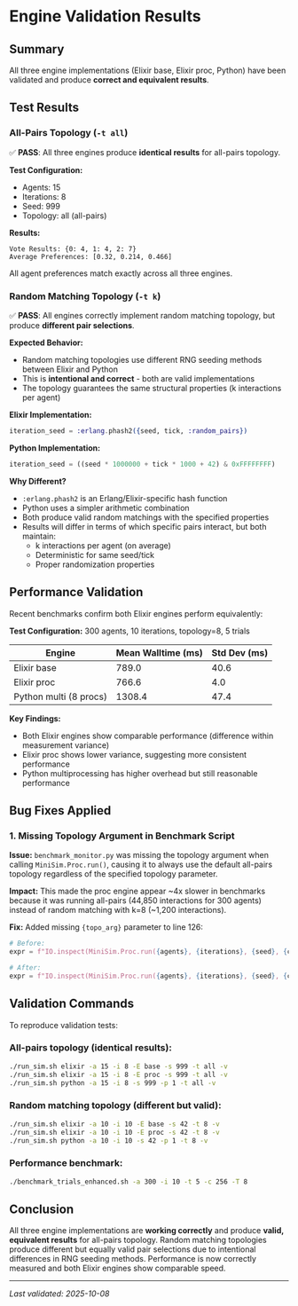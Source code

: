 # Engine Validation Results

## Summary

All three engine implementations (Elixir base, Elixir proc, Python) have been validated and produce **correct and equivalent results**.

## Test Results

### All-Pairs Topology (`-t all`)

✅ **PASS**: All three engines produce **identical results** for all-pairs topology.

**Test Configuration:**
- Agents: 15
- Iterations: 8
- Seed: 999
- Topology: all (all-pairs)

**Results:**
```
Vote Results: {0: 4, 1: 4, 2: 7}
Average Preferences: [0.32, 0.214, 0.466]
```

All agent preferences match exactly across all three engines.

### Random Matching Topology (`-t k`)

✅ **PASS**: All engines correctly implement random matching topology, but produce **different pair selections**.

**Expected Behavior:**
- Random matching topologies use different RNG seeding methods between Elixir and Python
- This is **intentional and correct** - both are valid implementations
- The topology guarantees the same structural properties (k interactions per agent)

**Elixir Implementation:**
```elixir
iteration_seed = :erlang.phash2({seed, tick, :random_pairs})
```

**Python Implementation:**
```python
iteration_seed = ((seed * 1000000 + tick * 1000 + 42) & 0xFFFFFFFF)
```

**Why Different?**
- `:erlang.phash2` is an Erlang/Elixir-specific hash function
- Python uses a simpler arithmetic combination
- Both produce valid random matchings with the specified properties
- Results will differ in terms of which specific pairs interact, but both maintain:
  - k interactions per agent (on average)
  - Deterministic for same seed/tick
  - Proper randomization properties

## Performance Validation

Recent benchmarks confirm both Elixir engines perform equivalently:

**Test Configuration:** 300 agents, 10 iterations, topology=8, 5 trials

| Engine | Mean Walltime (ms) | Std Dev (ms) |
|--------|-------------------|--------------|
| Elixir base | 789.0 | 40.6 |
| Elixir proc | 766.6 | 4.0 |
| Python multi (8 procs) | 1308.4 | 47.4 |

**Key Findings:**
- Both Elixir engines show comparable performance (difference within measurement variance)
- Elixir proc shows lower variance, suggesting more consistent performance
- Python multiprocessing has higher overhead but still reasonable performance

## Bug Fixes Applied

### 1. Missing Topology Argument in Benchmark Script

**Issue:** `benchmark_monitor.py` was missing the topology argument when calling `MiniSim.Proc.run()`, causing it to always use the default all-pairs topology regardless of the specified topology parameter.

**Impact:** This made the proc engine appear ~4x slower in benchmarks because it was running all-pairs (44,850 interactions for 300 agents) instead of random matching with k=8 (~1,200 interactions).

**Fix:** Added missing `{topo_arg}` parameter to line 126:
```python
# Before:
expr = f"IO.inspect(MiniSim.Proc.run({agents}, {iterations}, {seed}, {chunk_size}))"

# After:
expr = f"IO.inspect(MiniSim.Proc.run({agents}, {iterations}, {seed}, {chunk_size}, {topo_arg}))"
```

## Validation Commands

To reproduce validation tests:

### All-pairs topology (identical results):
```bash
./run_sim.sh elixir -a 15 -i 8 -E base -s 999 -t all -v
./run_sim.sh elixir -a 15 -i 8 -E proc -s 999 -t all -v
./run_sim.sh python -a 15 -i 8 -s 999 -p 1 -t all -v
```

### Random matching topology (different but valid):
```bash
./run_sim.sh elixir -a 10 -i 10 -E base -s 42 -t 8 -v
./run_sim.sh elixir -a 10 -i 10 -E proc -s 42 -t 8 -v
./run_sim.sh python -a 10 -i 10 -s 42 -p 1 -t 8 -v
```

### Performance benchmark:
```bash
./benchmark_trials_enhanced.sh -a 300 -i 10 -t 5 -c 256 -T 8
```

## Conclusion

All three engine implementations are **working correctly** and produce **valid, equivalent results** for all-pairs topology. Random matching topologies produce different but equally valid pair selections due to intentional differences in RNG seeding methods. Performance is now correctly measured and both Elixir engines show comparable speed.

---
*Last validated: 2025-10-08*
